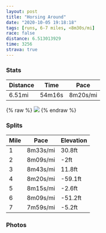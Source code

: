 ```yaml
---
layout: post
title: "Horsing Around"
date: "2020-10-05 19:18:18"
tags: [runs, 6-7 miles, <8m30s/mi]
race: false
distance: 6.513013929
time: 3256
strava: true
---
```


### Stats

| Distance | Time | Pace |
|----------|------|------|
|6.51mi|54m16s|8m20s/mi|

{% raw %}
<img src='https://maps.googleapis.com/maps/api/staticmap?maptype=roadmap&path=enc:mdwwFvdsbMHO?KU[Og@?]SG_@w@qAo@g@a@AM@Wn@o@`@q@@a@Us@Eq@Ns@]i@b@eAv@SVOB[LGCWCJVNy@uBOKSPI?mA}AcAm@GILc@OMRYo@}@b@AmAq@OQc@U{A_@UQg@y@[SAMU[a@SqA@GO?MwA_Ag@CBIMQ}@w@a@QeBIiAWqBqAMk@i@a@A[D?MFiAw@m@u@_@GYBKGYe@wAM}AkBsAcA{@aAUMwAUc@Qi@[]_@WAUS_AkAc@_@}@e@{@{Cm@O@KUi@O}@Ei@V_@ZgBCm@N_@K{A?_@Lk@VW^_ANq@EuBPo@HgB[q@UW_Bi@eFcDq@q@y@mAUy@O{@AqAFg@x@qBReAU{Ak@iBs@m@}@YwAeAUU_@w@Ki@_@u@{@oAqA_A]Ew@]wAQm@Jo@z@YLkA?_@Ga@Us@m@kAmAa@gAsAoCg@Wm@Aa@Hk@EgBw@o@KuC{@eAi@oAcAaAqA]m@m@m@aAo@aD}AgBqAy@u@U_@Ku@k@cCSoA@i@Ha@HsA@iAG[WaAoAgAuBwAmC}Ao@o@mE{CsCgBmGiDgC?cDi@U@kALq@n@Yb@]Hg@@aAYgDwBqCoCm@y@q@kA]_@a@So@CiCJoCWuBi@QMkAaBSm@Gk@Ue@_@]WGWA[TU^Ij@Ch@FZdAjBPh@@f@M~@U`@[Ps@Qk@a@mCiCaB{@}@]{@Mc@L{@t@s@zAuAbEI|A?|Be@pA?h@Vr@hA~@j@JVGx@oADk@`@kCXYj@UlA@j@EfAc@dAQ`A`@b@Zn@|@n@hAPd@\zBZp@\b@v@j@n@RZAbBkCRe@N{AMaBMu@_CeFMgC@g@Fc@Yc@a@Y]c@e@{@c@mAY_@w@ESDOJQn@Gl@Hf@Nb@v@nALb@D^An@Ot@YTc@FWCk@[eBcB]c@}@s@wCwAg@y@QwAR_AHwAWiA@OJc@Xo@dAcE@q@Tq@^]Xm@Z_BO[?c@Ec@MYa@YAMTSD[CKbAgCXeAXSP_@~@q@L[CwCGw@VWf@@JIZi@ZcDEq@Pq@\k@n@_CV[La@Fg@Ze@b@OBIIMCa@ZaBLW&key=AIzaSyC1MId7bFpkLXNAaYhBSTb8jLyiSqzbDtM&size=800x800&markers=color:yellow|label:S|40.75607,-73.99516&markers=color:green|label:F|40.794519999999935,-73.94153000000007'>
{% endraw %}

### Splits

| Mile | Pace | Elevation |
|------|------|-----------|
|1|8m33s/mi|30.8ft|
|2|8m09s/mi|-2ft|
|3|8m43s/mi|11.8ft|
|4|8m20s/mi|-59.1ft|
|5|8m15s/mi|-2.6ft|
|6|8m09s/mi|-51.2ft|
|7|7m59s/mi|-5.2ft|

### Photos
<img src=''>
